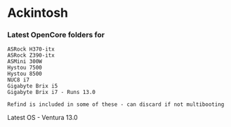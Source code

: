 # Ackintosh

<H3>Latest OpenCore folders for</H3>

```
ASRock H370-itx
ASRock Z390-itx
ASMini 300W
Hystou 7500
Hystou 8500
NUC8 i7
Gigabyte Brix i5
Gigabyte Brix i7 - Runs 13.0
```

```
Refind is included in some of these - can discard if not multibooting
```

Latest OS - Ventura 13.0
